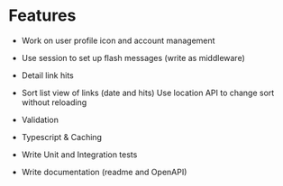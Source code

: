 # Features
<!-- - Implement qrcode generation and download ! -->
- Work on user profile icon and account management
- Use session to set up flash messages (write as middleware)
- Detail link hits
- Sort list view of links (date and hits)
    Use location API to change sort without reloading


- Validation
- Typescript & Caching
- Write Unit and Integration tests
- Write documentation (readme and OpenAPI)